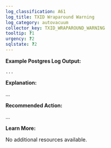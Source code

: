 ```yaml
---
log_classification: A61
log_title: TXID Wraparound Warning
log_category: autovacuum
collector_key: TXID_WRAPAROUND_WARNING
tooltip: ?1
urgency: ?2
sqlstate: ?2
---
```


**Example Postgres Log Output:**

```
...
```

**Explanation:**

...

**Recommended Action:**

...

**Learn More:**

No additional resources available.
